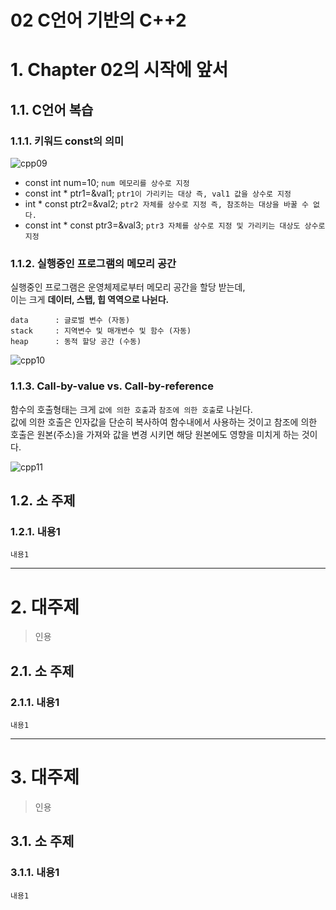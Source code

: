 02 C언어 기반의 C++2
=======================
# 1. Chapter 02의 시작에 앞서
## 1.1. C언어 복습
### 1.1.1. 키워드 const의 의미  
  
![cpp09](https://user-images.githubusercontent.com/50267433/74097305-e4b73b80-4b4d-11ea-84dc-c28971967921.PNG)  
  
* const int num=10; ```num 메모리를 상수로 지정```
* const int * ptr1=&val1; ```ptr1이 가리키는 대상 즉, val1 값을 상수로 지정```
* int * const ptr2=&val2; ```ptr2 자체를 상수로 지정 즉, 참조하는 대상을 바꿀 수 없다.```
* const int * const ptr3=&val3; ```ptr3 자체를 상수로 지정 및 가리키는 대상도 상수로 지정```
    
### 1.1.2. 실행중인 프로그램의 메모리 공간
실행중인 프로그램은 운영체제로부터 메모리 공간을 할당 받는데,  
이는 크게 **데이터, 스탭, 힙 역역으로 나뉜다.**
```
data      : 글로벌 변수 (자동)
stack     : 지역변수 및 매개변수 및 함수 (자동)
heap      : 동적 할당 공간 (수동)
```
   
![cpp10](https://user-images.githubusercontent.com/50267433/74097308-f1d42a80-4b4d-11ea-8642-d0ac1e0b6f51.PNG)   
       
### 1.1.3. Call-by-value vs. Call-by-reference   
함수의 호출형태는 크게 ```값에 의한 호출```과 ```참조에 의한 호출```로 나뉜다.   
값에 의한 호출은 인자값을 단순히 복사하여 함수내에서 사용하는 것이고 
참조에 의한 호출은 원본(주소)을 가져와 값을 변경 시키면 해당 원본에도 영향을 미치게 하는 것이다.  
   
![cpp11](https://user-images.githubusercontent.com/50267433/74097472-c18d8b80-4b4f-11ea-8df5-d45c9a76376b.PNG)   
   
## 1.2. 소 주제
### 1.2.1. 내용1
```
내용1
```

***
# 2. 대주제
> 인용
## 2.1. 소 주제
### 2.1.1. 내용1
```
내용1
```   

***
# 3. 대주제
> 인용
## 3.1. 소 주제
### 3.1.1. 내용1
```
내용1
```
